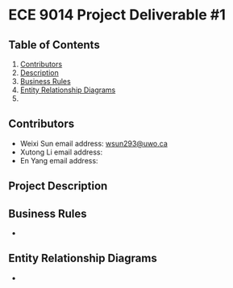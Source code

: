 # ECE 9014 Project Deliverable #1

## Table of Contents
1. [Contributors](#contributors)
2. [Description](#description)
3. [Business Rules](#business-rules)
4. [Entity Relationship Diagrams](#entity-relationship-diagram)
5. 

## Contributors
- Weixi Sun email address: wsun293@uwo.ca
- Xutong Li email address: 
- En Yang email address:


## Project Description


## Business Rules
- 
## Entity Relationship Diagrams
- 


